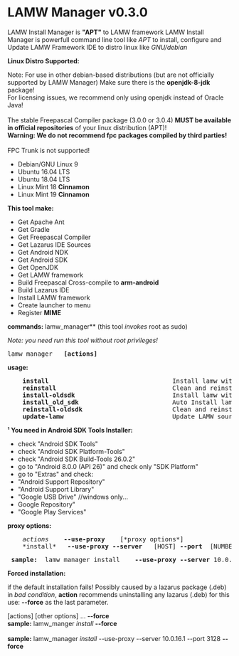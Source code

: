 # **LAMW Manager v0.3.0**

LAMW Install Manager is  **"APT"** to LAMW framework
LAMW Install Manager is powerfull   command line tool like *APT* to install, configure and Update LAMW Framework IDE
to distro linux like *GNU/debian*

**Linux Distro Supported:**
<p>
	Note: For use in other debian-based distributions (but are not officially supported by LAMW Manager)
Make sure there is the <strong>openjdk-8-jdk</strong> package!
<br>For licensing issues, we recommend only using openjdk instead of Oracle Java!</br>
<br>The stable Freepascal Compiler package (3.0.0 or 3.0.4) <strong>MUST be available in official repositories</strong> of your linux distribution (APT)!
<br><strong>Warning: We do not recommend fpc packages compiled by third parties!</strong></br>
<br>FPC Trunk is not supported!</br>

</p>

<ul>
	<li>Debian/GNU Linux 9</li>
	<li>Ubuntu 16.04 LTS</li>
	<li>Ubuntu 18.04 LTS</li>
	<li>Linux Mint 18 <strong>Cinnamon</strong></li>
	<li>Linux Mint 19 <strong>Cinnamon</strong></li>
</ul>		

**This tool make:**
<ul>
	<li>Get Apache Ant</li>
	<li>Get Gradle</li>
	<li>Get Freepascal Compiler</li>
	<li>Get Lazarus IDE Sources</li>
	<li>Get Android NDK</li>
	<li>Get Android SDK</li>
	<li>Get OpenJDK</li>
	<li>Get LAMW framework</li>
	<li>Build Freepascal Cross-compile to <strong>arm-android</strong></li>
	<li>Build Lazarus IDE</li>
	<li>Install LAMW framework</li>
	<li>Create launcher to menu</li>
	<li>Register <strong>MIME</strong> </li>
</ul>

**commands:**
	lamw_manager** (this tool *invokes* root as sudo) 

*Note: you need run this tool without root privileges!*
<pre>lamw_manager 	<strong>[actions]</strong> </pre>


**usage:**
<p>
	<pre>
	<strong>install</strong>                                 Install lamw with <em>Android SDK Tools r26.1.1</em>
	<strong>reinstall</strong>                               Clean and reinstall <em>LAMW IDE with Android SDK Tools r26.1.1</em>
	<strong>install-oldsdk</strong>                          Install lamw with <em>Android SDK Tools r25.2.5 GUI¹</em>
	<strong>install_old_sdk</strong>                         Auto Install lamw with <strong><em>Android SDK Tools r25.2.5 CLI¹</em></strong>
	<strong>reinstall-oldsdk</strong>                        Clean and reinstall lamw with <em>Android SDK Tools r25.2.5</em>
	<strong>update-lamw</strong>                             Update LAMW sources and rebuild Lazarus IDE
</pre>
</p>

**¹ You need in Android SDK Tools Installer:**
<p>
<ul>
<li>check "Android SDK Tools"</li>
<li>check "Android SDK Platform-Tools"</li>			
<li>check "Android SDK Build-Tools 26.0.2"</li>  	
<li>go to "Android 8.0.0 (API 26)" and check only "SDK Platform"</li>
<li>go to "Extras" and check:</li> 
<li>		"Android Support Repository"</li>				
<li>		"Android Support Library"</li>				
<li>		"Google USB Drive"	//windows only...</li>
<li>		Google Repository"</li>
<li>		"Google Play Services" </li>
</ul>
</p>

**proxy options:**
<p>
	<pre>
	<em>actions</em>	<strong>--use-proxy</strong> 	[*proxy options*]
	*install* 	<strong>--use-proxy --server</strong>	[HOST] <strong>--port</strong> 	[NUMBER]
</pre>
</p>

<pre> <strong>sample:</strong>	lamw_manager install	<strong>--use-proxy	--server</strong> 10.0.16.1	<strong>--port</strong>	3128 </pre>

**Forced installation:**

<p>
	if the default installation fails!
	Possibly caused by a lazarus package (.deb) in <em>bad condition</em>, <strong>action</strong> recommends uninstalling any lazarus 
	(.deb) for this use: <strong>--force</strong> as the last parameter.
</p>

<p>
	[actions] [other options] ... <strong>--force</strong><br>
	<strong>sample:</strong> lamw_manger <em>install</em> <strong>--force</strong></br><br>
	<strong>sample:</strong> lamw_manager <em>install</em> --use-proxy --server 10.0.16.1 --port 3128 <strong>--force</strong></br><br>
</br>
</p>
